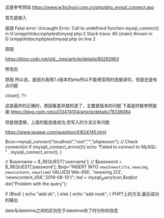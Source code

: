 

这是参考网站
https://www.w3school.com.cn/php/php_mysql_connect.asp

首先是输入
<?php
$con = mysql_connect("localhost","root","");
if (!$con)
  {
  die('Could not connect: ' . mysql_error());
  }
  else{
      echo "connect ok";
  }

// some code

mysql_close($con);
?>


报错
Fatal error: Uncaught Error: Call to undefined function mysql_connect() in G:\xmpp\htdocs\phptest\mysql.php:2 Stack trace: #0 {main} thrown in G:\xmpp\htdocs\phptest\mysql.php on line 2

原因

https://blog.csdn.net/old__tree/article/details/80292963

修改后

<?php
$con = mysqli_connect("localhost","root","");
if (!$con)
  {
  die('Could not connect: ' . mysql_error());
  }
  else{
      echo "connect ok";
  }

// some code
mysql_close($con);
?>

原因
所以说，是因为我用7.x版本的php所以不能用官网的连接语句，但是还是有点问题

<?php
// phpinfo();

$mysqli = new mysqli("localhost", "root", "");  
if(!$mysqli)  {  
    echo"database error";  
}else{  
    echo"php env successful";  
}  
$mysqli->close();
?>

这是最终的正确的，原因看差异就知道了，主要是版本的问题
下面是终极参照链接
https://blog.csdn.net/u013474104/article/details/78336084


但是很遗憾，上面的能连接成功,但写入的方法又有问题

https://www.javaear.com/question/41624745.html



$con=mysqli_connect("localhost","root","","phplesson");
// Check connection
if (mysqli_connect_errno()){
  echo "Failed to connect to MySQL: " . mysqli_connect_error();
}

// $username = $_REQUEST['username'];
// $password = $_REQUEST['password'];
$sql="INSERT INTO `news`(`newstitle`, `newsimg`, `newscontent`, `newstime`)
    VALUES('title-456', 'newsimg_123', 'newscontent_456','2019-08-10')";
$tsd=mysqli_query($con,$sql)or die("Problem with the query");

if ($tsd) {
    echo "add ok";
} else {
    echo "add nook";
}
PHP7上的方法,最后成功的输出


date与datetime之间的区别在于datetime存了时分秒的信息




